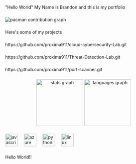 <p align="left">"Hello World" My Name is Brandon and this is my portfolio</p>

###

<p align="left"></p>

###

<picture>
  <source media="(prefers-color-scheme: dark)" srcset="https://raw.githubusercontent.com/proxima911/proxima911/output/pacman-contribution-graph-dark.svg">
  <source media="(prefers-color-scheme: light)" srcset="https://raw.githubusercontent.com/proxima911/proxima911/output/pacman-contribution-graph.svg">
  <img alt="pacman contribution graph" src="https://raw.githubusercontent.com/proxima911/proxima911/output/pacman-contribution-graph.svg">
</picture>

###

<p align="left">Here's some of my projects</p>

###

<p align="left">https://github.com/proxima911/cloud-cybersecurity-Lab.git</p>

###

<p align="left">https://github.com/proxima911/Threat-Detection-Lab.git</p>

###

<p align="left">https://github.com/proxima911/port-scanner.git</p>

###

<p align="left"></p>

###

<p align="left"></p>

###

<p align="left"></p>

###

<div align="center">
  <img src="https://github-readme-stats.vercel.app/api?username=proxima911&hide_title=false&hide_rank=false&show_icons=true&include_all_commits=true&count_private=true&disable_animations=false&theme=dracula&locale=en&hide_border=false&order=1" height="150" alt="stats graph"  />
  <img src="https://github-readme-stats.vercel.app/api/top-langs?username=proxima911&locale=en&hide_title=false&layout=compact&card_width=320&langs_count=5&theme=dracula&hide_border=false&order=2" height="150" alt="languages graph"  />
</div>

###

<div align="left">
  <img src="https://cdn.jsdelivr.net/gh/devicons/devicon/icons/javascript/javascript-original.svg" height="40" alt="javascript logo"  />
  <img width="12" />
  <img src="https://cdn.jsdelivr.net/gh/devicons/devicon/icons/azure/azure-original.svg" height="40" alt="azure logo"  />
  <img width="12" />
  <img src="https://cdn.jsdelivr.net/gh/devicons/devicon/icons/python/python-original.svg" height="40" alt="python logo"  />
  <img width="12" />
  <img src="https://cdn.jsdelivr.net/gh/devicons/devicon/icons/linux/linux-original.svg" height="40" alt="linux logo"  />
</div>

###

<p align="left">Hello World!!</p>

###
